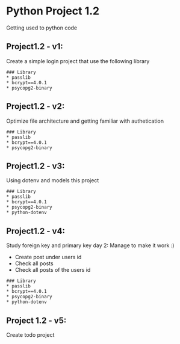 # Python Project 1.2

Getting used to python code

## Project1.2 - v1: 
Create a simple login project that use the following library
```
### Library
* passlib
* bcrypt==4.0.1
* psycopg2-binary
```
## Project1.2 - v2: 
Optimize file architecture and getting familiar with authetication
```
### Library
* passlib
* bcrypt==4.0.1
* psycopg2-binary
```
## Project1.2 - v3:
Using dotenv and models this project
```
### Library
* passlib
* bcrypt==4.0.1
* psycopg2-binary
* python-dotenv
```

## Project1.2 - v4:
Study foreign key and primary key
day 2: Manage to make it work :)

* Create post under users id
* Check all posts
* Check all posts of the users id
```
### Library
* passlib
* bcrypt==4.0.1
* psycopg2-binary
* python-dotenv
```

## Project 1.2 - v5:
Create todo project 